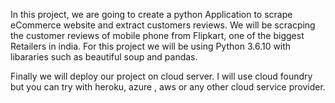In this project, we are going to create a python Application to scrape eCommerce website and extract customers reviews.
We will be scracping the customer reviews of mobile phone from Flipkart, one of the biggest Retailers in india.
For this project we will be using Python 3.6.10 with libararies such as beautiful soup and pandas.

Finally we will deploy our project on cloud server. I will use cloud foundry but you can try with heroku, azure , aws or any other cloud service provider.
